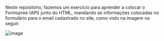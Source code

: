 Neste repositório, fazemos um exercício para aprender a colocar o Formspree (API) junto do HTML, mandando as informações colocadas no formulário para o email cadastrado no site, como visto na imagem na seguir:

![image](https://github.com/user-attachments/assets/b13ceb61-b278-4df1-bad3-ba3bef394f86)


